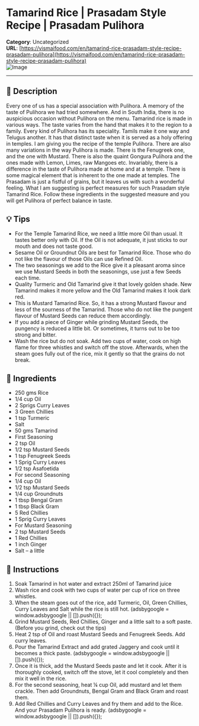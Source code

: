 # Tamarind Rice | Prasadam Style Recipe | Prasadam Pulihora

**Category**: Uncategorized  
**URL**: [https://vismaifood.com/en/tamarind-rice-prasadam-style-recipe-prasadam-pulihora](https://vismaifood.com/en/tamarind-rice-prasadam-style-recipe-prasadam-pulihora)  
![Image](https://vismaifood.com/storage/app/uploads/public/be1/3f7/bc1/thumb__1200_0_0_0_auto.jpg)

---

## 📝 Description
Every one of us has a special association with Pulihora. A memory of the taste of Pulihora we had tried somewhere. And in South India, there is no auspicious occasion without Pulihora on the menu. Tamarind rice is made in various ways. The taste varies from the hand that makes it to the region to a family. Every kind of Pulihora has its speciality. Tamils make it one way and Telugus another. It has that distinct taste when it is served as a holy offering in temples. I am giving you the recipe of the temple Pulihora. There are also many variations in the way Pulihora is made. There is the Fenugreek one, and the one with Mustard. There is also the quaint Gongura Pulihora and the ones made with Lemon, Limes, raw Mangoes etc. Invariably, there is a difference in the taste of Pulihora made at home and at a temple. There is some magical element that is inherent to the one made at temples. The Prasadam is just a fistful of grains, but it leaves us with such a wonderful feeling. What I am suggesting is perfect measures for such Prasadam style Tamarind Rice. Follow these ingredients in the suggested measure and you will get Pulihora of perfect balance in taste.

## 💡 Tips
- For the Temple Tamarind Rice, we need a little more Oil than usual. It tastes better only with Oil. If the Oil is not adequate, it just sticks to our mouth and does not taste good.
- Sesame Oil or Groundnut Oils are best for Tamarind Rice. Those who do not like the flavour of those Oils can use Refined Oil.
- The two seasonings we add to the Rice give it a pleasant aroma since we use Mustard Seeds in both the seasonings, use just a few Seeds each time.
- Quality Turmeric and Old Tamarind give it that lovely golden shade. New Tamarind makes it more yellow and the Old Tamarind makes it look dark red.
- This is Mustard Tamarind Rice. So, it has a strong Mustard flavour and less of the sourness of the Tamarind. Those who do not like the pungent flavour of Mustard Seeds can reduce them accordingly.
- If you add a piece of Ginger while grinding Mustard Seeds, the pungency is reduced a little bit. Or sometimes, it turns out to be too strong and bitter.
- Wash the rice but do not soak. Add two cups of water, cook on high flame for three whistles and switch off the stove. Afterwards, when the steam goes fully out of the rice, mix it gently so that the grains do not break.

## 🧂 Ingredients
- 250 gms Rice
- 1/4 cup Oil
- 2 Sprigs Curry Leaves
- 3 Green Chillies
- 1 tsp Turmeric
- Salt
- 50 gms Tamarind
- First Seasoning
- 2 tsp Oil
- 1/2 tsp Mustard Seeds
- 1 tsp Fenugreek Seeds
- 1 Sprig Curry Leaves
- 1/2 tsp Asafoetida
- For second Seasoning
- 1/4 cup Oil
- 1/2 tsp Mustard Seeds
- 1/4 cup Groundnuts
- 1 tbsp Bengal Gram
- 1 tbsp Black Gram
- 5 Red Chillies
- 1 Sprig Curry Leaves
- For Mustard Seasoning
- 2 tsp Mustard Seeds
- 1 Red Chillies
- 1 inch Ginger
- Salt – a little

## 🍳 Instructions
1. Soak Tamarind in hot water and extract 250ml of Tamarind juice
2. Wash rice and cook with two cups of water per cup of rice on three whistles.
3. When the steam goes out of the rice, add Turmeric, Oil, Green Chillies, Curry Leaves and Salt while the rice is still hot. (adsbygoogle = window.adsbygoogle || []).push({});
4. Grind Mustard Seeds, Red Chillies, Ginger and a little salt to a soft paste. (Before you grind, check out the tips)
5. Heat 2 tsp of Oil and roast Mustard Seeds and Fenugreek Seeds. Add curry leaves.
6. Pour the Tamarind Extract and add grated Jaggery and cook until it becomes a thick paste. (adsbygoogle = window.adsbygoogle || []).push({});
7. Once it is thick, add the Mustard Seeds paste and let it cook. After it is thoroughly cooked, switch off the stove, let it cool completely and then mix it well in the rice.
8. For the second seasoning, heat ¼ cup Oil, add mustard and let them crackle. Then add Groundnuts, Bengal Gram and Black Gram and roast them.
9. Add Red Chillies and Curry Leaves and fry them and add to the Rice. And your Prasadam Pulihora is ready. (adsbygoogle = window.adsbygoogle || []).push({});


